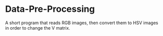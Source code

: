 # Data-Pre-Processing
A short program that reads RGB images, then convert them to HSV images in order to change the V matrix.
